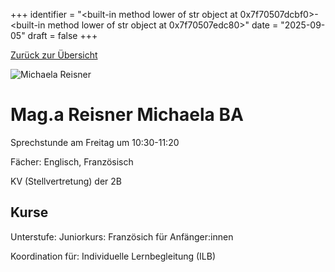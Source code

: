 
+++
identifier = "<built-in method lower of str object at 0x7f70507dcbf0>-<built-in method lower of str object at 0x7f70507edc80>"
date = "2025-09-05"
draft = false
+++

 [Zurück zur Übersicht](/schule/lehrpersonal/)

<div class="row">
<div class="column">
<img src="/images/personal/Reisner.jpg" alt="Michaela Reisner"> 
</div>
<div class="column">

# Mag.a Reisner Michaela BA

Sprechstunde am Freitag um 10:30-11:20

Fächer: Englisch,  Französisch



KV (Stellvertretung) der 2B

## Kurse

Unterstufe: Juniorkurs: Französich für Anfänger:innen



Koordination für: Individuelle Lernbegleitung (ILB)



</div>
</div> 

